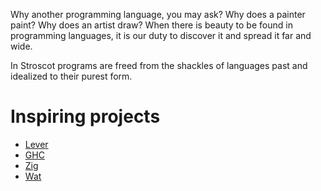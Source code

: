 Why another programming language, you may ask? Why does a painter paint? Why does an artist draw? When there is beauty to be found in programming languages, it is our duty to discover it and spread it far and wide.

In Stroscot programs are freed from the shackles of languages past and idealized to their purest form.

# Inspiring projects
* [Lever](https://github.com/cheery/lever/)
* [GHC](https://github.com/ghc/ghc/)
* [Zig](https://github.com/ziglang/zig/)
* [Wat](https://github.com/manuel/wat-js)
